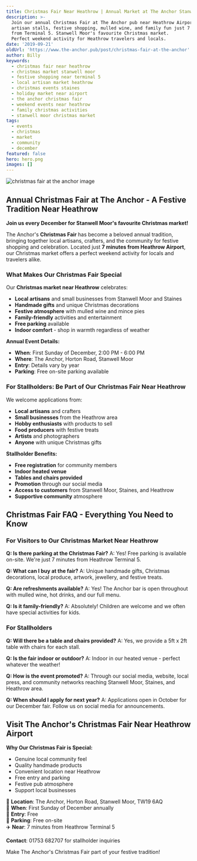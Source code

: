 ```yaml
---
title: Christmas Fair Near Heathrow | Annual Market at The Anchor Stanwell Moor
description: >-
  Join our annual Christmas Fair at The Anchor pub near Heathrow Airport. Local
  artisan stalls, festive shopping, mulled wine, and family fun just 7 minutes
  from Terminal 5. Stanwell Moor's favourite Christmas market.
  Perfect weekend activity for Heathrow travelers and locals.
date: '2019-09-21'
oldUrl: 'https://www.the-anchor.pub/post/christmas-fair-at-the-anchor'
author: Billy
keywords:
  - christmas fair near heathrow
  - christmas market stanwell moor
  - festive shopping near terminal 5
  - local artisan market heathrow
  - christmas events staines
  - holiday market near airport
  - the anchor christmas fair
  - weekend events near heathrow
  - family christmas activities
  - stanwell moor christmas market
tags:
  - events
  - christmas
  - market
  - community
  - december
featured: false
hero: hero.png
images: []
---
```


  

![christmas fair at the anchor image](/content/blog/christmas-fair-at-the-anchor/hero.png)

## Annual Christmas Fair at The Anchor - A Festive Tradition Near Heathrow

**Join us every December for Stanwell Moor's favourite Christmas market!**

The Anchor's **Christmas Fair** has become a beloved annual tradition, bringing together local artisans, crafters, and the community for festive shopping and celebration. Located just **7 minutes from Heathrow Airport**, our Christmas market offers a perfect weekend activity for locals and travelers alike.

### What Makes Our Christmas Fair Special

Our **Christmas market near Heathrow** celebrates:
- **Local artisans** and small businesses from Stanwell Moor and Staines
- **Handmade gifts** and unique Christmas decorations
- **Festive atmosphere** with mulled wine and mince pies
- **Family-friendly** activities and entertainment
- **Free parking** available
- **Indoor comfort** - shop in warmth regardless of weather

**Annual Event Details:**
- **When**: First Sunday of December, 2:00 PM - 6:00 PM
- **Where**: The Anchor, Horton Road, Stanwell Moor
- **Entry**: Details vary by year
- **Parking**: Free on-site parking available

  

### For Stallholders: Be Part of Our Christmas Fair Near Heathrow

We welcome applications from:
- **Local artisans** and crafters
- **Small businesses** from the Heathrow area
- **Hobby enthusiasts** with products to sell
- **Food producers** with festive treats
- **Artists** and photographers
- **Anyone** with unique Christmas gifts

**Stallholder Benefits:**
- **Free registration** for community members
- **Indoor heated venue** 
- **Tables and chairs provided**
- **Promotion** through our social media
- **Access to customers** from Stanwell Moor, Staines, and Heathrow
- **Supportive community** atmosphere

  

## Christmas Fair FAQ - Everything You Need to Know

### For Visitors to Our Christmas Market Near Heathrow

**Q: Is there parking at the Christmas Fair?**
A: Yes! Free parking is available on-site. We're just 7 minutes from Heathrow Terminal 5.

**Q: What can I buy at the fair?**
A: Unique handmade gifts, Christmas decorations, local produce, artwork, jewellery, and festive treats.

**Q: Are refreshments available?**
A: Yes! The Anchor bar is open throughout with mulled wine, hot drinks, and our full menu.

**Q: Is it family-friendly?**
A: Absolutely! Children are welcome and we often have special activities for kids.

### For Stallholders

**Q: Will there be a table and chairs provided?**
A: Yes, we provide a 5ft x 2ft table with chairs for each stall.

**Q: Is the fair indoor or outdoor?**
A: Indoor in our heated venue - perfect whatever the weather!

**Q: How is the event promoted?**
A: Through our social media, website, local press, and community networks reaching Stanwell Moor, Staines, and Heathrow area.

**Q: When should I apply for next year?**
A: Applications open in October for our December fair. Follow us on social media for announcements.

## Visit The Anchor's Christmas Fair Near Heathrow Airport

**Why Our Christmas Fair is Special:**
- Genuine local community feel
- Quality handmade products
- Convenient location near Heathrow
- Free entry and parking
- Festive pub atmosphere
- Support local businesses

📍 **Location**: The Anchor, Horton Road, Stanwell Moor, TW19 6AQ  
🎄 **When**: First Sunday of December annually  
🎁 **Entry**: Free  
🚗 **Parking**: Free on-site  
✈️ **Near**: 7 minutes from Heathrow Terminal 5  

**Contact**: 01753 682707 for stallholder inquiries

Make The Anchor's Christmas Fair part of your festive tradition!
